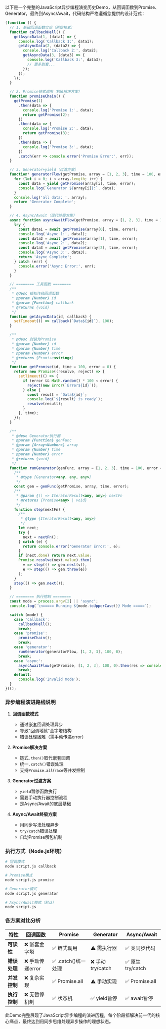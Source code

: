 以下是一个完整的JavaScript异步编程演变历史Demo，从回调函数到Promise、Generator，最终到Async/Await，代码结构严格遵循您提供的设计范式：

```javascript
(function () {
  // 1. 基础回调函数实现（原始模式）
  function callbackHell() {
    getAsyncData(1, (data1) => {
      console.log('Callback 1:', data1);
      getAsyncData(2, (data2) => {
        console.log('Callback 2:', data2);
        getAsyncData(3, (data3) => {
          console.log('Callback 3:', data3);
          // 更多嵌套...
        });
      });
    });
  }

  // 2. Promise链式调用（ES6解决方案）
  function promiseChain() {
    getPromise(1)
      .then(data => {
        console.log('Promise 1:', data);
        return getPromise(2);
      })
      .then(data => {
        console.log('Promise 2:', data);
        return getPromise(3);
      })
      .then(data => {
        console.log('Promise 3:', data);
      })
      .catch(err => console.error('Promise Error:', err));
  }

  // 3. Generator+yield（过渡方案）
  function* generatorFlow(getPromise, array = [1, 2, 3], time = 100, error = 0) {
    for (let i = 0; i < array.length; i++) {
      const data = yield getPromise(array[i], time, error);
      console.log(`Generator ${array[i]}:`, data);
    }
    console.log('all data: ', array);
    return 'Generator Complete';
  }

  // 4. Async/Await（现代终极方案）
  async function asyncAwaitFlow(getPromise, array = [1, 2, 3], time = 100, error = 0) {
    try {
      const data1 = await getPromise(array[0], time, error);
      console.log('Async 1:', data1);
      const data2 = await getPromise(array[1], time, error);
      console.log('Async 2:', data2);
      const data3 = await getPromise(array[2], time, error);
      console.log('Async 3:', data3);
      return 'Async Complete';
    } catch (err) {
      console.error('Async Error:', err);
    }
  }

  // ======== 工具函数 ========
  /**
   * @desc 模拟传统回调函数
   * @param {Number} id
   * @param {Function} callback
   * @returns {void}
   */
  function getAsyncData(id, callback) {
    setTimeout(() => callback(`Data${id}`), 100);
  }

  /**
   * @desc 封装为Promise
   * @param {Number} id
   * @param {Number} time
   * @param {Number} error
   * @returns {Promise<string>}
   */
  function getPromise(id, time = 100, error = 0) {
    return new Promise((resolve, reject) => {
      setTimeout(() => {
        if (error && Math.random() * 100 < error) {
          reject(new Error(`Error${id}`));
        } else {
          const result = `Data${id}`;
          console.log(`${result} is ready`);
          resolve(result);
        }
      }, time);
    });
  }

  /**
   * @desc Generator执行器
   * @param {Function} genFunc
   * @param {Array<Number>} array
   * @param {Number} time
   * @param {Number} error
   * @returns {void}
   */
  function runGenerator(genFunc, array = [1, 2, 3], time = 100, error = 0) {
    /**
     * @type {Generator<any, any, any>}
     */
    const gen = genFunc(getPromise, array, time, error);
    /**
     * @param {() => IteratorResult<any, any>} nextFn
     * @returns {Promise<any> | void}
     */
    function step(nextFn) {
      /**
       * @type {IteratorResult<any, any>}
       */
      let next;
      try {
        next = nextFn();
      } catch (e) {
        return console.error('Generator Error:', e);
      }
      if (next.done) return next.value;
      Promise.resolve(next.value).then(
        v => step(() => gen.next(v)),
        e => step(() => gen.throw(e))
      );
    }
    step(() => gen.next());
  }

  // ======== 执行控制 ========
  const mode = process.argv[2] || 'async';
  console.log(`\n===== Running ${mode.toUpperCase()} Mode =====`);

  switch (mode) {
    case 'callback':
      callbackHell();
      break;
    case 'promise':
      promiseChain();
      break;
    case 'generator':
      runGenerator(generatorFlow, [1, 2, 3], 100, 0);
      break;
    case 'async':
      asyncAwaitFlow(getPromise, [1, 2, 3], 100, 0).then(res => console.log(res));
      break;
    default:
      console.log('Invalid mode');
  }
})();
```

### 异步编程演进路线说明

1. **回调函数模式**
   - 通过嵌套回调处理异步
   - 导致"回调地狱"金字塔结构
   - 错误处理困难（需手动传递error）

2. **Promise解决方案**
   - 链式`.then()`取代嵌套回调
   - 统一`.catch()`错误处理
   - 支持`Promise.all`/`race`等并发控制

3. **Generator过渡方案**
   - `yield`暂停函数执行
   - 需要手动执行器控制流程
   - 是Async/Await的底层基础

4. **Async/Await终极方案**
   - 用同步写法处理异步
   - `try/catch`错误处理
   - 自动Promise解包机制

### 执行方式（Node.js环境）
```bash
# 回调模式
node script.js callback

# Promise模式
node script.js promise

# Generator模式
node script.js generator

# Async/Await模式（默认）
node script.js
```

### 各方案对比分析

| **特性**         | 回调函数          | Promise          | Generator        | Async/Await      |
|------------------|------------------|------------------|------------------|------------------|
| **可读性**       | ❌ 嵌套金字塔      | ✅ 链式调用       | ⚠️ 需执行器       | ✅ 类同步代码     |
| **错误处理**     | ❌ 手动传递error   | ✅ .catch()统一处理 | ❌ 手动try/catch | ✅ 原生try/catch |
| **并发控制**     | ❌ 复杂实现        | ✅ Promise.all    | ⚠️ 手动实现       | ✅ Promise.all   |
| **执行控制**     | ❌ 无暂停机制      | ✅ 状态机         | ✅ yield暂停      | ✅ await暂停     |

此Demo完整展现了JavaScript异步编程的演进历程，每个阶段都解决前一代的核心痛点，最终达到用同步思维处理异步操作的理想状态。